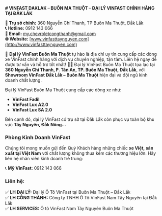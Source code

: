 **# VINFAST DAKLAK – BUÔN MA THUỘT – ĐẠI LÝ VINFAST CHÍNH HÃNG TẠI ĐĂK LĂK**  

**📍 Trụ sở chính:** 360 Nguyễn Chí Thanh, TP Buôn Ma Thuột, Đắk Lắk  
**📞 Hotline:** 0912 143 066  
**📧 Email:** my.chevroletcongthanh@gmail.com  
**🌐 Website:** [www.vinfasttaynguyen.com](http://www.vinfasttaynguyen.com)  

🚗 **Đại lý VinFast Buôn Ma Thuột** tự hào là địa chỉ uy tín cung cấp các dòng xe VinFast chính hãng với dịch vụ chuyên nghiệp, tận tâm. Liên hệ ngay để được tư vấn và hỗ trợ tốt nhất! 🚌💨
Đại lý VinFast Buôn Ma Thuột tọa lạc tại **360 Nguyễn Chí Thanh, P. Tân An, TP. Buôn Ma Thuột, Đắk Lắk**, với **Showroom VinFast Đắk Lắk – Buôn Ma Thuột** hiện đại và đội ngũ kinh doanh chất lượng. 

Đại lý VinFast Buôn Ma Thuột cung cấp các dòng xe như: 
- **VinFast Fadil**
- **VinFast Lux A2.0**
- **VinFast Lux SA 2.0**

Bên cạnh đó, đại lý VinFast có trụ sở tại Đắk Lắk còn phục vụ toàn bộ khu vực **Tây Nguyên, Đắk Nông…**

### Phòng Kinh Doanh VinFast
Chúng tôi mong muốn gửi đến Quý Khách hàng những chiếc **xe Việt, sản xuất tại Việt Nam** với chất lượng không thua kém các thương hiệu lớn. Hãy liên hệ nhân viên kinh doanh trẻ trung:

📞 **Mỹ VinFast:** 0912 143 066  

### Liên hệ:
✅ **LH ĐẠI LÝ:** Đại lý Ô Tô VinFast tại Buôn Ma Thuột – Đắk Lắk  
✅ **LH CÔNG THÀNH:** Công ty TNHH Ô Tô VinFast Nam Tây Nguyên tại Đắk Lắk  
✅ **LH SERVICES:** Ô tô VinFast Nam Tây Nguyên Buôn Ma Thuột

